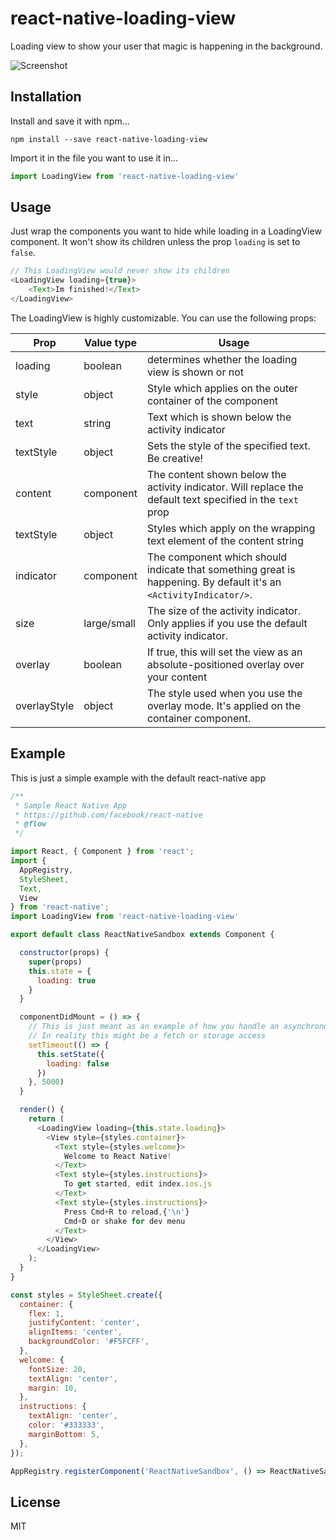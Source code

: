 # react-native-loading-view
Loading view to show your user that magic is happening in the background.

![Screenshot](/media/loading-view-screenshot.png)

## Installation
Install and save it with npm...
```
npm install --save react-native-loading-view
```
Import it in the file you want to use it in...
```js
import LoadingView from 'react-native-loading-view'
```

## Usage
Just wrap the components you want to hide while loading in a LoadingView component. It won't show its children unless the prop `loading` is set to `false`.
```javascript
// This LoadingView would never show its children
<LoadingView loading={true}>
    <Text>Im finished!</Text>
</LoadingView>
```
The LoadingView is highly customizable. You can use the following props:

|Prop|Value type|Usage|
|----|----------|-----|
|loading|boolean|determines whether the loading view is shown or not|
|style|object|Style which applies on the outer container of the component|
|text|string|Text which is shown below the activity indicator|
|textStyle|object|Sets the style of the specified text. Be creative!|
|content|component|The content shown below the activity indicator. Will replace the default text specified in the `text` prop|
|textStyle|object|Styles which apply on the wrapping text element of the content string|
|indicator|component|The component which should indicate that something great is happening. By default it's an `<ActivityIndicator/>`.|
|size|large/small|The size of the activity indicator. Only applies if you use the default activity indicator.|
|overlay|boolean|If true, this will set the view as an absolute-positioned overlay over your content
|overlayStyle|object|The style used when you use the overlay mode. It's applied on the container component.|
## Example
This is just a simple example with the default react-native app
```javascript
/**
 * Sample React Native App
 * https://github.com/facebook/react-native
 * @flow
 */

import React, { Component } from 'react';
import {
  AppRegistry,
  StyleSheet,
  Text,
  View
} from 'react-native';
import LoadingView from 'react-native-loading-view'

export default class ReactNativeSandbox extends Component {

  constructor(props) {
    super(props)
    this.state = {
      loading: true
    }
  }

  componentDidMount = () => {
    // This is just meant as an example of how you handle an asynchronous operation
    // In reality this might be a fetch or storage access
    setTimeout(() => {
      this.setState({
        loading: false
      })
    }, 5000)
  }

  render() {
    return (
      <LoadingView loading={this.state.loading}>
        <View style={styles.container}>
          <Text style={styles.welcome}>
            Welcome to React Native!
          </Text>
          <Text style={styles.instructions}>
            To get started, edit index.ios.js
          </Text>
          <Text style={styles.instructions}>
            Press Cmd+R to reload,{'\n'}
            Cmd+D or shake for dev menu
          </Text>
        </View>
      </LoadingView>
    );
  }
}

const styles = StyleSheet.create({
  container: {
    flex: 1,
    justifyContent: 'center',
    alignItems: 'center',
    backgroundColor: '#F5FCFF',
  },
  welcome: {
    fontSize: 20,
    textAlign: 'center',
    margin: 10,
  },
  instructions: {
    textAlign: 'center',
    color: '#333333',
    marginBottom: 5,
  },
});

AppRegistry.registerComponent('ReactNativeSandbox', () => ReactNativeSandbox);
```
## License
MIT

